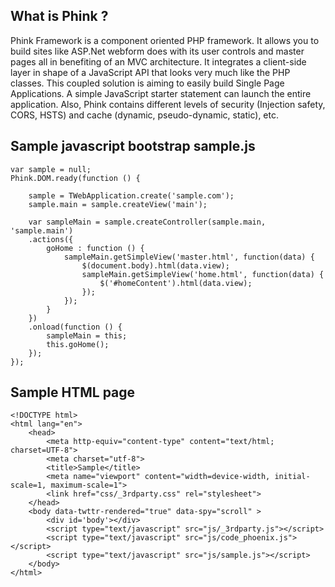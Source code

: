 ## What is Phink ?
Phink Framework is a component oriented PHP framework. It allows you to build sites like ASP.Net webform does with its user controls and master pages all in benefiting of an MVC architecture. It integrates a client-side layer in shape of a JavaScript API that looks very much like the PHP classes. This coupled solution is aiming to easily build Single Page Applications. A simple JavaScript starter statement can launch the entire application. Also, Phink contains different levels of security (Injection safety, CORS, HSTS) and cache (dynamic, pseudo-dynamic, static), etc. 

## Sample javascript bootstrap sample.js

	var sample = null;
	Phink.DOM.ready(function () {
		
		sample = TWebApplication.create('sample.com');
		sample.main = sample.createView('main');
		
		var sampleMain = sample.createController(sample.main, 'sample.main')
		.actions({
			goHome : function () {
				sampleMain.getSimpleView('master.html', function(data) {
					$(document.body).html(data.view);
					sampleMain.getSimpleView('home.html', function(data) {
						$('#homeContent').html(data.view);
					});
				});        
			}
		})
		.onload(function () {
			sampleMain = this;
			this.goHome();
		});
	});

## Sample HTML page 

	<!DOCTYPE html>
	<html lang="en">
		<head>
			<meta http-equiv="content-type" content="text/html; charset=UTF-8">
			<meta charset="utf-8">
			<title>Sample</title>
			<meta name="viewport" content="width=device-width, initial-scale=1, maximum-scale=1">
			<link href="css/_3rdparty.css" rel="stylesheet">
		</head>
		<body data-twttr-rendered="true" data-spy="scroll" >
			<div id='body'></div>
			<script type="text/javascript" src="js/_3rdparty.js"></script>
			<script type="text/javascript" src="js/code_phoenix.js"></script>
			<script type="text/javascript" src="js/sample.js"></script>
		</body>
	</html>


